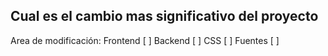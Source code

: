 ## Cual es el cambio mas significativo del proyecto

Area de modificación:
Frontend [ ]
Backend [ ]
CSS [ ]
Fuentes [ ]
